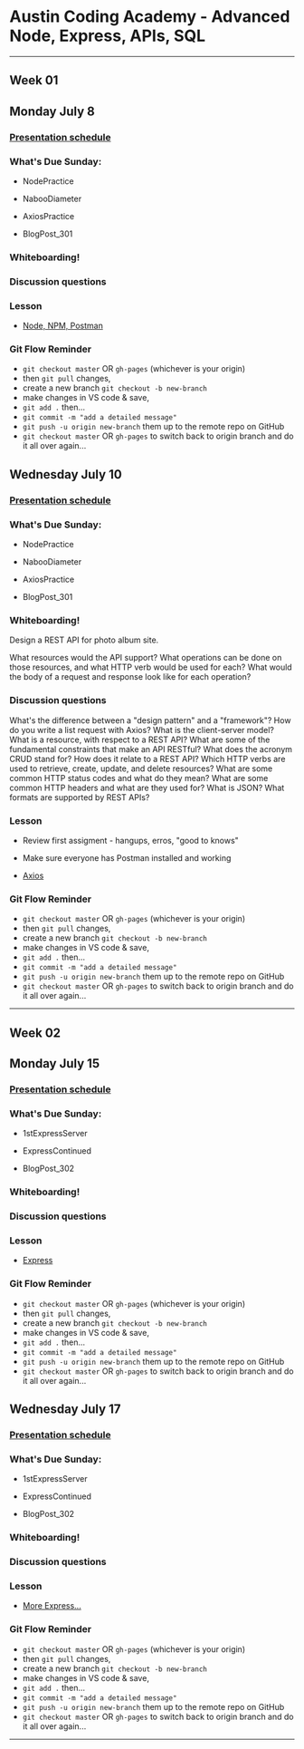 # Austin Coding Academy - Advanced Node, Express, APIs, SQL 

***

## Week 01
## Monday July 8

### [Presentation schedule](./presentations.md)

### What's Due Sunday:

* NodePractice

* NabooDiameter

* AxiosPractice

* BlogPost_301

### Whiteboarding!

### Discussion questions

### Lesson

* [Node, NPM, Postman](https://aca-js311.herokuapp.com/_book/01Week/01DayClass.html)

### Git Flow Reminder
* `git checkout master` OR `gh-pages` (whichever is your origin)
* then `git pull` changes,
* create a new branch `git checkout -b new-branch`
* make changes in VS code & save,
* `git add .` then...
* `git commit -m "add a detailed message"`
* `git push -u origin new-branch` them up to the remote repo on GitHub
* `git checkout master` OR `gh-pages` to switch back to origin branch
and do it all over again...

## Wednesday July 10

### [Presentation schedule](./presentations.md)

### What's Due Sunday:

* NodePractice

* NabooDiameter

* AxiosPractice

* BlogPost_301

### Whiteboarding!

Design a REST API for photo album site.

What resources would the API support?
What operations can be done on those resources, and what HTTP verb would be used for each?
What would the body of a request and response look like for each operation?

### Discussion questions

What's the difference between a "design pattern" and a "framework"?
How do you write a list request with Axios?
What is the client-server model?
What is a resource, with respect to a REST API?
What are some of the fundamental constraints that make an API RESTful?
What does the acronym CRUD stand for? How does it relate to a REST API?
Which HTTP verbs are used to retrieve, create, update, and delete resources?
What are some common HTTP status codes and what do they mean?
What are some common HTTP headers and what are they used for?
What is JSON?
What formats are supported by REST APIs?

### Lesson

* Review first assigment - hangups, erros, "good to knows"

* Make sure everyone has Postman installed and working

* [Axios](https://aca-js311.herokuapp.com/_book/01Week/02DayClass.html)

### Git Flow Reminder
* `git checkout master` OR `gh-pages` (whichever is your origin)
* then `git pull` changes,
* create a new branch `git checkout -b new-branch`
* make changes in VS code & save,
* `git add .` then...
* `git commit -m "add a detailed message"`
* `git push -u origin new-branch` them up to the remote repo on GitHub
* `git checkout master` OR `gh-pages` to switch back to origin branch
and do it all over again...

***

## Week 02
## Monday July 15

### [Presentation schedule](./presentations.md)

### What's Due Sunday:

* 1stExpressServer

* ExpressContinued

* BlogPost_302

### Whiteboarding!

### Discussion questions

### Lesson

* [Express](https://aca-js311.herokuapp.com/_book/02Week/01DayClass.html)

### Git Flow Reminder
* `git checkout master` OR `gh-pages` (whichever is your origin)
* then `git pull` changes,
* create a new branch `git checkout -b new-branch`
* make changes in VS code & save,
* `git add .` then...
* `git commit -m "add a detailed message"`
* `git push -u origin new-branch` them up to the remote repo on GitHub
* `git checkout master` OR `gh-pages` to switch back to origin branch
and do it all over again...

## Wednesday July 17

### [Presentation schedule](./presentations.md)

### What's Due Sunday:

* 1stExpressServer

* ExpressContinued

* BlogPost_302

### Whiteboarding!

### Discussion questions

### Lesson

* [More Express...](https://aca-js311.herokuapp.com/_book/02Week/02DayClass.html)

### Git Flow Reminder
* `git checkout master` OR `gh-pages` (whichever is your origin)
* then `git pull` changes,
* create a new branch `git checkout -b new-branch`
* make changes in VS code & save,
* `git add .` then...
* `git commit -m "add a detailed message"`
* `git push -u origin new-branch` them up to the remote repo on GitHub
* `git checkout master` OR `gh-pages` to switch back to origin branch
and do it all over again...

***
